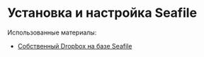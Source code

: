 Установка и настройка Seafile
=============================

Использованные материалы:

* [Собственный Dropbox на базе Seafile](https://xakep.ru/2014/10/08/own-dropbox/)
